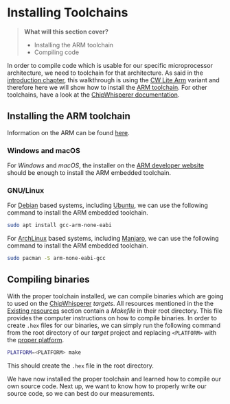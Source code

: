# Installing Toolchains

> **What will this section cover?**
>
> * Installing the ARM toolchain
> * Compiling code

In order to compile code which is usable for our specific microprocessor
architecture, we need to toolchain for that architecture. As said in the
[introduction chapter](../intro.md), this walkthrough is using the [CW Lite Arm]
variant and therefore here we will show how to install the [ARM toolchain]. For
other toolchains, have a look at the [ChipWhisperer
documentation](https://chipwhisperer.readthedocs.io/en/latest/prerequisites.html#compilers).

## Installing the ARM toolchain

Information on the ARM can be found
[here](https://developer.arm.com/tools-and-software/open-source-software/developer-tools/gnu-toolchain/gnu-rm/downloads).

### Windows and macOS

For *Windows* and *macOS*, the installer on the [ARM developer
website](https://developer.arm.com/tools-and-software/open-source-software/developer-tools/gnu-toolchain/gnu-rm/downloads)
should be enough to install the ARM embedded toolchain.

### GNU/Linux

For [Debian] based systems, including [Ubuntu], we can use the following command
to install the ARM embedded toolchain.

```bash
sudo apt install gcc-arm-none-eabi
```

For [ArchLinux] based systems, including [Manjaro], we can use the following
command to install the ARM embedded toolchain.

```bash
sudo pacman -S arm-none-eabi-gcc
```

## Compiling binaries

With the proper toolchain installed, we can compile binaries which are going to
used on the [ChipWhisperer] *targets*. All resources mentioned in the the
[Existing resources](./resources.md) section contain a *Makefile* in their root
directory. This file provides the computer instructions on how to compile
binaries. In order to create `.hex` files for our binaries, we can simply run
the following command from the root directory of our *target* project and
replacing `<PLATFORM>` with the [proper
platform](https://raw.githubusercontent.com/coastalwhite/simpleserial-c-template/main/PLATFORMS.md).

```bash
PLATFORM=<PLATFORM> make
```

This should create the `.hex` file in the root directory.

We have now installed the proper toolchain and learned how to compile our own
source code. Next up, we want to know how to properly write our source code, so
we can best do our measurements.

[Python]: https://en.wikipedia.org/wiki/Python_(programming_language)
[C]: https://en.wikipedia.org/wiki/Python_(programming_language)
[RSA]: https://en.wikipedia.org/wiki/RSA_(cryptosystem)
[Power analysis]: https://en.wikipedia.org/wiki/Power_analysis
[ChipWhisperer]: https://github.com/newaetech/chipwhisperer
[Side-Channel analysis]: https://en.wikipedia.org/wiki/Side-channel_attack
[TQDM]: https://github.com/tqdm/tqdm
[NumPy]: https://numpy.org/
[Ubuntu]: https://en.wikipedia.org/wiki/Ubuntu
[Debian]: https://en.wikipedia.org/wiki/Debian
[ArchLinux]: https://en.wikipedia.org/wiki/Arch_Linux
[Manjaro]: https://en.wikipedia.org/wiki/Manjaro
[matplotlib]: https://matplotlib.org/
[pip]: https://pypi.org/project/pip/
[make]: https://en.wikipedia.org/wiki/Make_(software)
[libusb]: https://en.wikipedia.org/wiki/Libusb
[SimpleSerial C Template]: https://github.com/coastalwhite/simpleserial-c-template
[SimpleSerial]: https://chipwhisperer.readthedocs.io/en/latest/simpleserial.html
[CW Lite ARM]: https://www.newae.com/products/NAE-CWLITE-ARM
[ARM toolchain]: https://developer.arm.com/tools-and-software/open-source-software/developer-tools/gnu-toolchain/gnu-rm/downloads
